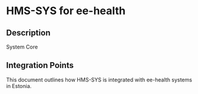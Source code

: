 # HMS-SYS for ee-health

## Description

System Core

## Integration Points

This document outlines how HMS-SYS is integrated with ee-health systems in Estonia.
